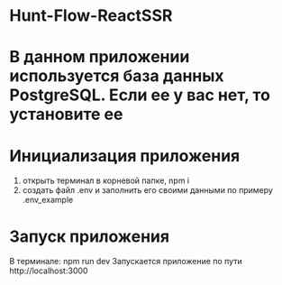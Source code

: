 # Hunt-Flow-ReactSSR
# В данном приложении используется база данных PostgreSQL. Если ее у вас нет, то установите ее
# Инициализация приложения
1. открыть терминал в корневой папке, npm i
2. создать файл .env и заполнить его своими данными по примеру .env_example
# Запуск приложения
В терминале: npm run dev
Запускается приложение по пути http://localhost:3000
